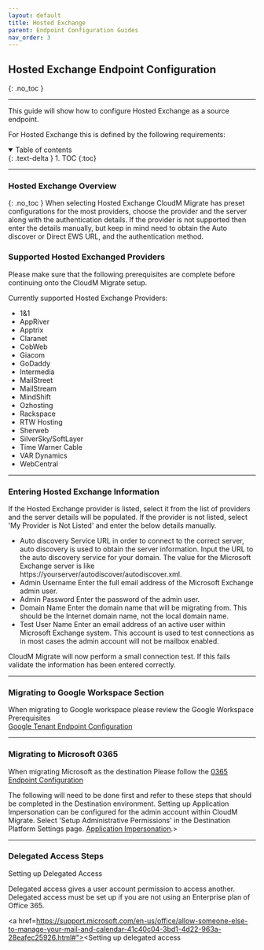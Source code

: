 ```yaml
---
layout: default
title: Hosted Exchange
parent: Endpoint Configuration Guides
nav_order: 3
---
```


## Hosted Exchange Endpoint Configuration
{: .no_toc }

---

This guide will show how to configure Hosted Exchange as a source endpoint. 

For Hosted Exchange this is defined by the following requirements:

<a name="top"></a>
<details open markdown="block">
  <summary>
    Table of contents
  </summary>
  {: .text-delta }
1. TOC
{:toc}
</details>

---

### Hosted Exchange Overview
{: .no_toc }
When selecting Hosted Exchange CloudM Migrate has preset configurations for the most providers, choose the provider and the server along with the authentication details. If the provider is not supported then enter the details manually, but keep in mind need to obtain the Auto discover or Direct EWS URL, and the authentication method.

### Supported Hosted Exchanged Providers

Please make sure that the following prerequisites are complete before continuing onto the CloudM Migrate setup.

Currently supported Hosted Exchange Providers:

-	1&1
-	AppRiver
-	Apptrix
-	Claranet
-	CobWeb
-	Giacom
-	GoDaddy
-	Intermedia
-	MailStreet
-	MailStream
-	MindShift
-	Ozhosting
-	Rackspace
-	RTW Hosting
-	Sherweb
-	SilverSky/SoftLayer
-	Time Warner Cable
-	VAR Dynamics
-	WebCentral

---
### Entering Hosted Exchange Information 

If the Hosted Exchange provider is listed, select it from the list of providers and the server details will be populated. If the provider is not listed, select 'My Provider is Not Listed' and enter the below details manually.

-	Auto discovery Service URL in order to connect to the correct server, auto discovery is used to obtain the server information. 
Input the URL to the auto discovery service for your domain. The value for the Microsoft Exchange server is like https://yourserver/autodiscover/autodiscover.xml.
-	Admin Username  Enter the full email address of the Microsoft Exchange admin user.
-	Admin Password Enter the password of the admin user.
-	Domain Name Enter the domain name that will be migrating from. This should be the Internet domain name, not the local domain name.
-	Test User Name Enter an email address of an active user within Microsoft Exchange system. This account is used to test connections as in most cases the admin account will not be mailbox enabled.

CloudM Migrate will now perform a small connection test. If this fails validate the information has been entered correctly.

---
### Migrating to Google Workspace Section 
 
When migrating to Google workspace please review the Google Workspace Prerequisites  
<a href="https://cloudm-migrate.github.io/documentation/Endpoint-Configuration-Guides/GoogleTenant.html">Google Tenant Endpoint Configuration</a>

---

### Migrating to Microsoft 0365 

When migrating Microsoft as the destination Please follow the <a href="https://cloudm-migrate.github.io/documentation/Endpoint-Configuration-Guides/O365Tenant.html">0365 Endpoint Configuration</a>


The following will need to be done first and refer to these steps that should be completed in the Destination environment.
Setting up Application Impersonation can be configured for the admin account within CloudM Migrate. 
Select 'Setup Administrative Permissions' in the Destination Platform Settings page.
<a href="https://cloudm-migrate.github.io/documentation/Engineering-Reference/HostedExchangeSourceAO.html#">Application Impersonation</a>.>

---

### Delegated Access Steps

Setting up Delegated Access

Delegated access gives a user account permission to access another. Delegated access must be set up if you are not using an Enterprise plan of Office 365.

<a href=https://support.microsoft.com/en-us/office/allow-someone-else-to-manage-your-mail-and-calendar-41c40c04-3bd1-4d22-963a-28eafec25926.html#"><Setting up delegated access</a>




